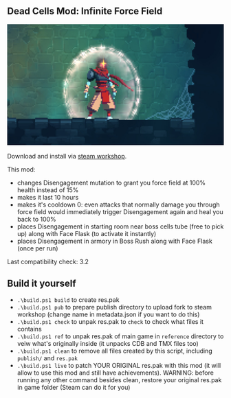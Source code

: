 ## Dead Cells Mod: Infinite Force Field

<img src="https://raw.githubusercontent.com/lerarosalene/dc-infinite-force-field/bd9bff6d4988580c2cf1848958565b7915fe2ca5/metadata/preview.jpg" width="600" />

Download and install via [steam workshop](https://steamcommunity.com/sharedfiles/filedetails/?id=2946881453).

This mod:
- changes Disengagement mutation to grant you force field at 100% health instead of 15%
- makes it last 10 hours
- makes it's cooldown 0: even attacks that normally damage you through force field would immediately trigger Disengagement again and heal you back to 100%
- places Disengagement in starting room near boss cells tube (free to pick up) along with Face Flask (to activate it instantly)
- places Disengagement in armory in Boss Rush along with Face Flask (once per run)

Last compatibility check: 3.2

## Build it yourself

- `.\build.ps1 build` to create res.pak
- `.\build.ps1 pub` to prepare publish directory to upload fork to steam workshop (change name in metadata.json if you want to do this)
- `.\build.ps1 check` to unpak res.pak to `check` to check what files it contains
- `.\build.ps1 ref` to unpak res.pak of main game in `reference` directory to veiw what's originally inside (it unpacks CDB and TMX files too)
- `.\build.ps1 clean` to remove all files created by this script, including `publish/` and `res.pak`
- `.\build.ps1 live` to patch YOUR ORIGINAL res.pak with this mod (it will allow to use this mod and still have achievements). WARNING: before running any other command besides clean, restore your original res.pak in game folder (Steam can do it for you)
